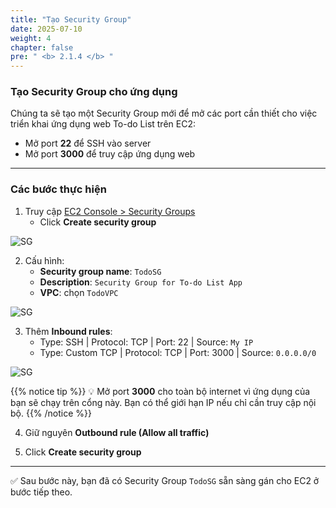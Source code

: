 ```yaml
---
title: "Tạo Security Group"
date: 2025-07-10
weight: 4
chapter: false
pre: " <b> 2.1.4 </b> "
---
```


### Tạo Security Group cho ứng dụng

Chúng ta sẽ tạo một Security Group mới để mở các port cần thiết cho việc triển khai ứng dụng web To-do List trên EC2:

- Mở port **22** để SSH vào server  
- Mở port **3000** để truy cập ứng dụng web

---

### Các bước thực hiện

1. Truy cập [EC2 Console > Security Groups](https://console.aws.amazon.com/ec2/v2/home#SecurityGroups)
   - Click **Create security group**

![SG](/images/2.Prerequiste/016-create-sg.png)

2. Cấu hình:
   - **Security group name**: `TodoSG`
   - **Description**: `Security Group for To-do List App`
   - **VPC**: chọn `TodoVPC`

![SG](/images/2.Prerequiste/017-create-sg.png)

3. Thêm **Inbound rules**:
   - Type: SSH | Protocol: TCP | Port: 22 | Source: `My IP`
   - Type: Custom TCP | Protocol: TCP | Port: 3000 | Source: `0.0.0.0/0`

![SG](/images/2.Prerequiste/018-create-sg.png)

{{% notice tip %}}
💡 Mở port **3000** cho toàn bộ internet vì ứng dụng của bạn sẽ chạy trên cổng này. Bạn có thể giới hạn IP nếu chỉ cần truy cập nội bộ.
{{% /notice %}}

4. Giữ nguyên **Outbound rule (Allow all traffic)**

5. Click **Create security group**

---

✅ Sau bước này, bạn đã có Security Group `TodoSG` sẵn sàng gán cho EC2 ở bước tiếp theo.
